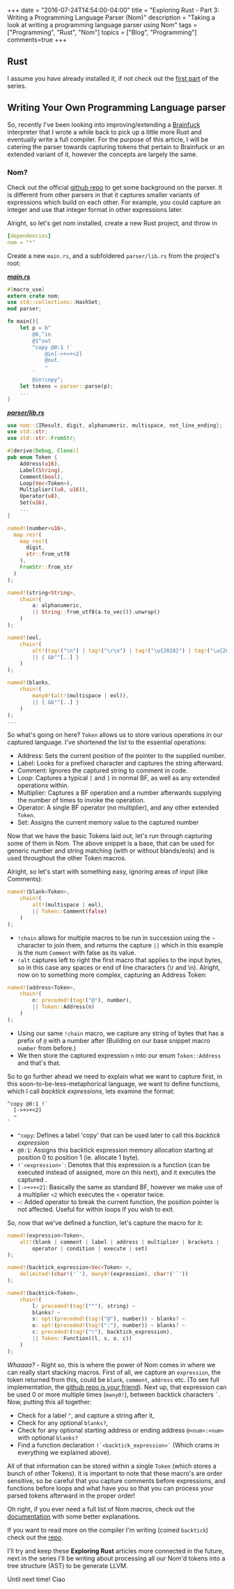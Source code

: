 +++
date = "2016-07-24T14:54:00-04:00"
title = "Exploring Rust - Part 3: Writing a Programming Language Parser (Nom)"
description = "Taking a look at writing a programming language parser using Nom"
tags = ["Programming", "Rust", "Nom"]
topics = ["Blog", "Programming"]
comments=true
+++

## Rust

I assume you have already installed it, if not check out the [first part](http://simonwillshire.com/blog/Exploring-Rust/) of the series.

## Writing Your Own Programming Language parser

So, recently I've been looking into improving/extending a [Brainfuck]('https://en.wikipedia.org/wiki/Brainfuck') interpreter that I wrote a while back to pick up a little more Rust and eventually write a full compiler. For the purpose of this article, I will be catering the parser towards capturing tokens that pertain to Brainfuck or an extended variant of it, however the concepts are largely the same.

### Nom?

Check out the official [github repo]('https://github.com/Geal/nom') to get some background on the parser. It is different from other parsers in that it captures smaller variants of expressions which build on each other. For example, you could capture an integer and use that integer format in other expressions later.

Alright, so let's get nom installed, create a new Rust project, and throw in

```yaml
[dependencies]
nom = "*"
```

Create a new ```main.rs```, and a subfoldered ```parser/lib.rs``` from the project's root:

***[main.rs]('https://github.com/Tiggilyboo/Backtick/blob/master/src/main.rs')***
```rust
#[macro_use]
extern crate nom;
use std::collections::HashSet;
mod parser;

fn main(){
    let p = b"
        @0,^in
        @1^out
        ^copy @0:1 !`
            @in[->+>+<2]
            @out.
            ~
        `
        @in!copy";
    let tokens = parser::parse(p);
    ...
}
```

***[parser/lib.rs]('https://github.com/Tiggilyboo/Backtick/blob/master/src/parser.rs')***
```rust
use nom::{IResult, digit, alphanumeric, multispace, not_line_ending};
use std::str;
use std::str::FromStr;

#[derive(Debug, Clone)]
pub enum Token {
    Address(u16),
    Label(String),
    Comment(bool),
    Loop(Vec<Token>),
    Multiplier((u8, u16)),
    Operator(u8),
    Set(u16),
    ...
}

named!(number<u16>,
  map_res!(
    map_res!(
      digit,
      str::from_utf8
    ),
    FromStr::from_str
  )
);

named!(string<String>,
    chain!(
        a: alphanumeric,
        || String::from_utf8(a.to_vec()).unwrap()
    )
);

named!(eol,
    chain!(
        alt!(tag!("\n") | tag!("\r\n") | tag!("\u{2028}") | tag!("\u{2029}")),
        || { &b""[..] }
    )
);

named!(blanks,
    chain!(
        many0!(alt!(multispace | eol)),
        || { &b""[..] }
    )
);
...
```

So what's going on here? ```Token``` allows us to store various operations in our captured language. I've shortened the list to the essential operations:

* Address: Sets the current position of the pointer to the supplied number.
* Label: Looks for a prefixed character and captures the string afterward.
* Comment: Ignores the captured string to comment in code.
* Loop: Captures a typical ```[``` and ```]``` in normal BF, as well as any extended operations within.
* Multiplier: Captures a BF operation and a number afterwards supplying the number of times to invoke the operation.
* Operator: A single BF operator (no multiplier), and any other extended ```Token```.
* Set: Assigns the current memory value to the captured number

Now that we have the basic Tokens laid out, let's run through capturing some of them in Nom. The above snippet is a base, that can be used for generic number and string matching (with or without blands/eols) and is used throughout the other Token macros.

Alright, so let's start with something easy, ignoring areas of input (like Comments):

```rust
named!(blank<Token>,
    chain!(
        alt!(multispace | eol),
        || Token::Comment(false)
    )
);
```

* ```!chain``` allows for multiple macros to be run in succession using the ```~``` character to join them, and returns the capture ```||``` which in this example is the num ```Comment``` with false as its value.
* ```!alt``` captures left to right the first macro that applies to the input bytes, so in this case any spaces or end of line characters (\r and \n).
Alright, now on to something more complex, capturing an Address Token:

```rust
named!(address<Token>,
    chain!(
        n: preceded!(tag!("@"), number),
        || Token::Address(n)
    )
);
```

* Using our same ```!chain``` macro, we capture any string of bytes that has a prefix of ```@``` with a number after (Building on our base snippet macro ```number``` from before.)
* We then store the captured expression ```n``` into our enum ```Token::Address``` and that's that.

So to go further ahead we need to explain what we want to capture first, in this soon-to-be-less-metaphorical language, we want to define functions, which I call *backtick expressions*, lets examine the format:

```
^copy @0:1 !`
  [->+>+<2]
  ~
`
```

* ```^copy```: Defines a label 'copy' that can be used later to call this *backtick expression*
* ```@0:1```: Assigns this backtick expression memory allocation starting at position 0 to position 1 (ie. allocate 1 byte).
* ``` !`<expression>` ```: Denotes that this expression is a function (can be executed instead of assigned, more on this next), and it executes the captured *<expression>*.
* ```[->+>+<2]```: Basically the same as standard BF, however we make use of a multiplier ```<2``` which executes the ```<``` operator twice.
* ```~```: Added operator to break the current function, the position pointer is not affected. Useful for within loops if you wish to exit.

So, now that we've defined a function, let's capture the macro for it:

```rust
named!(expression<Token>,
    alt!(blank | comment | label | address | multiplier | brackets |
        operator | condition | execute | set)
);

named!(backtick_expression<Vec<Token> >,
    delimited!(char!('`'), many0!(expression), char!('`'))
);

named!(backtick<Token>,
    chain!(
        l: preceded!(tag!("^"), string) ~
        blanks? ~
        s: opt!(preceded!(tag!("@"), number)) ~ blanks? ~
        o: opt!(preceded!(tag!(":"), number)) ~ blanks? ~
        c: preceded!(tag!("!"), backtick_expression),
        || Token::Function((l, s, o, c))
    )
);
```

*Whaaaa?* - Right so, this is where the power of Nom comes in where we can really start stacking macros. First of all, we capture an ```expression```, the token returned from this, could be ```blank```, ```comment```, ```address``` etc. (To see full implementation, the [github repo is your friend]('https://github.com/Tiggilyboo/Backtick')). Next up, that expression can be used 0 or more multiple times (```many0!```), between backtick characters ``` ` ```. Now, putting this all together:

* Check for a label ```^```, and capture a string after it,
* Check for any optional ```blanks?```,
* Check for any optional starting address or ending address ```@<num>:<num>``` with optional ```blanks?```
* Find a function declaration ``` !`<backtick_expression>` ``` (Which crams in everything we explained above).

All of that information can be stored within a single ```Token``` (which stores a bunch of other Tokens). It is important to note that these macro's are order sensitive, so be careful that you capture comments before expressions, and functions before loops and what have you so that you can process your parsed tokens afterward in the proper order!

Oh right, if you ever need a full list of Nom macros, check out the [documentation]('http://rust.unhandledexpression.com/nom/') with some better explanations.

If you want to read more on the compiler I'm writing (coined `backtick`) check out the [repo]('https://github.com/Tiggilyboo/Backtick/').

I'll try and keep these **Exploring Rust** articles more connected in the future, next in the series I'll be writing about processing all our Nom'd tokens into a tree structure (AST) to be generate LLVM.

Until next time! Ciao
